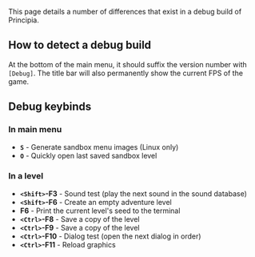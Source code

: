 This page details a number of differences that exist in a debug build of Principia.

## How to detect a debug build
At the bottom of the main menu, it should suffix the version number with `[Debug]`. The title bar will also permanently show the current FPS of the game.

## Debug keybinds

### In main menu
- **`S`** - Generate sandbox menu images (Linux only)
- **`O`** - Quickly open last saved sandbox level

### In a level
- **`<Shift>`-F3** - Sound test (play the next sound in the sound database)
- **`<Shift>`-F6** - Create an empty adventure level
- **F6** - Print the current level's seed to the terminal
- **`<Ctrl>`-F8** - Save a copy of the level
- **`<Ctrl>`-F9** - Save a copy of the level
- **`<Ctrl>`-F10** - Dialog test (open the next dialog in order)
- **`<Ctrl>`-F11** - Reload graphics